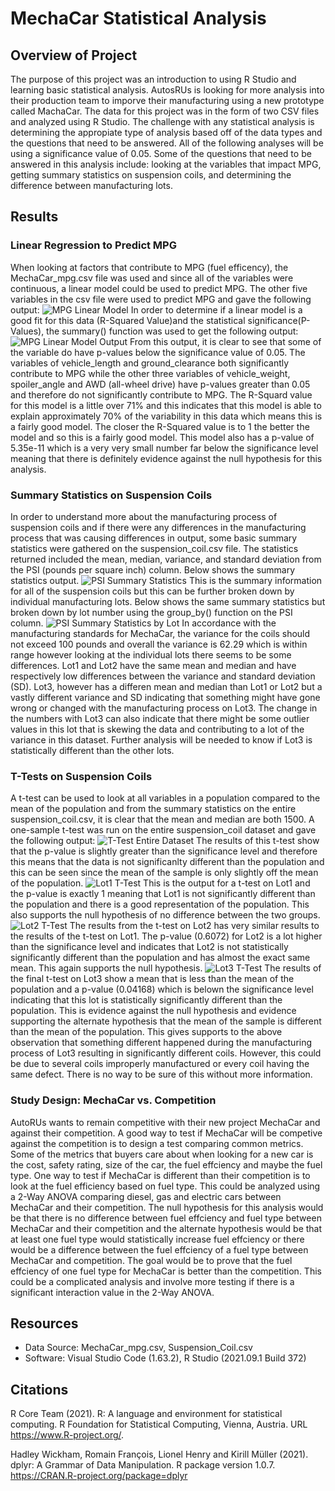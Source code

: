 # MechaCar Statistical Analysis

## Overview of Project

The purpose of this project was an introduction to using R Studio and learning basic statistical analysis. AutosRUs is looking for more analysis into their production team to imporve their manufacturing using a new prototype called MachaCar. The data for this project was in the form of two CSV files and analyzed using R Studio. The challenge with any statistical analysis is determining the appropiate type of analysis based off of the data types and the questions that need to be answered. All of the following analyses will be using a significance value of 0.05. Some of the questions that need to be answered in this analysis include: looking at the variables that impact MPG, getting summary statistics on suspension coils, and determining the difference between manufacturing lots.

## Results

### Linear Regression to Predict MPG

When looking at factors that contribute to MPG (fuel efficency), the MechaCar_mpg.csv file was used and since all of the variables were continuous, a linear model could be used to predict MPG. The other five variables in the csv file were used to predict MPG and gave the following output:
![MPG Linear Model](https://github.com/likenberry/MechaCar_Statistical_Analysis/blob/main/Resources/MPG_Linear_Model.png)
In order to determine if a linear model is a good fit for this data (R-Squared Value)and the statistical significance(P-Values), the summary() function was used to get the following output:
![MPG Linear Model Output](https://github.com/likenberry/MechaCar_Statistical_Analysis/blob/main/Resources/MPG_LM_Output.png)
From this output, it is clear to see that some of the variable do have p-values below the significance value of 0.05. The variables of vehicle_length and ground_clearance both significantly contribute to MPG while the other three variables of vehicle_weight, spoiler_angle and AWD (all-wheel drive) have p-values greater than 0.05 and therefore do not significantly contribute to MPG. The R-Squard value for this model is a little over 71% and this indicates that this model is able to explain approximately 70% of the variability in this data which means this is a fairly good model. The closer the R-Squared value is to 1 the better the model and so this is a fairly good model. This model also has a p-value of 5.35e-11 which is a very very small number far below the significance level meaning that there is definitely evidence against the null hypothesis for this analysis.

### Summary Statistics on Suspension Coils

In order to understand more about the manufacturing process of suspension coils and if there were any differences in the manufacturing process that was causing differences in output, some basic summary statistics were gathered on the suspension_coil.csv file. The statistics returned included the mean, median, variance, and standard deviation from the PSI (pounds per square inch) column. Below shows the summary statistics output.
![PSI Summary Statistics](https://github.com/likenberry/MechaCar_Statistical_Analysis/blob/main/Resources/PSI_Summary.png)
This is the summary information for all of the suspension coils but this can be further broken down by individual manufacturing lots. Below shows the same summary statistics but broken down by lot number using the group_by() function on the PSI column.
![PSI Summary Statistics by Lot](https://github.com/likenberry/MechaCar_Statistical_Analysis/blob/main/Resources/Lot_Summary.png)
In accordance with the manufacturing standards for MechaCar, the variance for the coils should not exceed 100 pounds and overall the variance is 62.29 which is within range however looking at the individual lots there seems to be some differences. Lot1 and Lot2 have the same mean and median and have respectively low differences between the variance and standard deviation (SD). Lot3, however has a differen mean and median than Lot1 or Lot2 but a vastly different variance and SD indicating that something might have gone wrong or changed with the manufacturing process on Lot3. The change in the numbers with Lot3 can also indicate that there might be some outlier values in this lot that is skewing the data and contributing to a lot of the variance in this dataset. Further analysis will be needed to know if Lot3 is statistically different than the other lots.

### T-Tests on Suspension Coils

A t-test can be used to look at all variables in a population compared to the mean of the population and from the summary statistics on the entire suspension_coil.csv, it is clear that the mean and median are both 1500. A one-sample t-test was run on the entire suspension_coil dataset and gave the following output:
![T-Test Entire Dataset](https://github.com/likenberry/MechaCar_Statistical_Analysis/blob/main/Resources/Coil_DF.t.test.png)
The results of this t-test show that the p-value is slightly greater than the significance level and therefore this means that the data is not significanlty different than the population and this can be seen since the mean of the sample is only slightly off the mean of the population.
![Lot1 T-Test](https://github.com/likenberry/MechaCar_Statistical_Analysis/blob/main/Resources/Lot1_t.test.png)
This is the output for a t-test on Lot1 and the p-value is exactly 1 meaning that Lot1 is not significantly different than the population and there is a good representation of the population. This also supports the null hypothesis of no difference between the two groups.
![Lot2 T-Test](https://github.com/likenberry/MechaCar_Statistical_Analysis/blob/main/Resources/Lot2_t.test.png)
The results from the t-test on Lot2 has very similar results to the results of the t-test on Lot1. The p-value (0.6072) for Lot2 is a lot higher than the significance level and indicates that Lot2 is not statistically significantly different than the population and has almost the exact same mean. This again supports the null hypothesis.
![Lot3 T-Test](https://github.com/likenberry/MechaCar_Statistical_Analysis/blob/main/Resources/Lot3_t.test.png)
The results of the final t-test on Lot3 show a mean that is less than the mean of the population and a p-value (0.04168) which is belown the significance level indicating that this lot is statistically significantly different than the population. This is evidence against the null hypothesis and evidence supporting the alternate hypothesis that the mean of the sample is different than the mean of the population. This gives supports to the above observation that something different happened during the manufacturing process of Lot3 resulting in significantly different coils. However, this could be due to several coils improperly manufactured or every coil having the same defect. There is no way to be sure of this without more information.

### Study Design: MechaCar vs. Competition

AutoRUs wants to remain competitive with their new project MechaCar and against their competition. A good way to test if MechaCar will be competive against the competition is to design a test comparing common metrics. Some of the metrics that buyers care about when looking for a new car is the cost, safety rating, size of the car, the fuel effciency and maybe the fuel type.
One way to test if MechaCar is different than their competition is to look at the fuel efficiency based on fuel type. This could be analyzed using a 2-Way ANOVA comparing diesel, gas and electric cars between MechaCar and their competition. The null hypothesis for this analysis would be that there is no difference between fuel effciency and fuel type between MechaCar and their competition and the alternate hypothesis would be that at least one fuel type would statistically increase fuel effciency or there would be a difference between the fuel effciency of a fuel type between MechaCar and competition. The goal would be to prove that the fuel effciency of one fuel type for MechaCar is better than the competition. This could be a complicated analysis and involve more testing if there is a significant interaction value in the 2-Way ANOVA.

## Resources

- Data Source: MechaCar_mpg.csv, Suspension_Coil.csv
- Software: Visual Studio Code (1.63.2), R Studio (2021.09.1 Build 372)

## Citations

R Core Team (2021). R: A language and environment for
  statistical computing. R Foundation for Statistical
  Computing, Vienna, Austria. URL <https://www.R-project.org/>.

Hadley Wickham, Romain François, Lionel Henry and Kirill
  Müller (2021). dplyr: A Grammar of Data Manipulation. R
  package version 1.0.7.
  <https://CRAN.R-project.org/package=dplyr>
